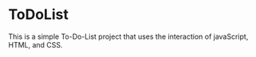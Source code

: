 # ToDoList
This is a simple To-Do-List project that uses the interaction of javaScript, HTML, and CSS.
